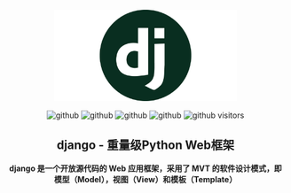 <p align="center"><img width="330" src="README.assets/django_logo.png"></p>

<p align="center">
  <a><img src="https://img.shields.io/badge/version - python 3.7 | django 2.0+-red.svg" alt="github"></a>
  <a><img src="https://img.shields.io/badge/features - ORM | DTL | Admin | Cache | Regex URL-8fc.svg" alt="github"></a>
  <a><img src="https://img.shields.io/badge/ide - PyCharm-7ab.svg" alt="github"></a>
  <a><img src="https://img.shields.io/badge/vcs- Git-5cd" alt="github"></a>
  <a><img src="https://visitor-badge.glitch.me/badge?page_id=Jia-Jingnan.Jia-Jingnan" alt="github visitors"></a>
</p>

<h2 align="center">django - 重量级Python Web框架</h2>
<p align="center"><b>django 是一个开放源代码的 Web 应用框架，采用了 MVT 的软件设计模式，即模型（Model），视图（View）和模板（Template）</b></p>




